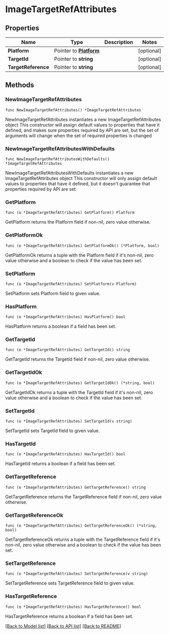 # ImageTargetRefAttributes

## Properties

Name | Type | Description | Notes
------------ | ------------- | ------------- | -------------
**Platform** | Pointer to [**Platform**](Platform.md) |  | [optional] 
**TargetId** | Pointer to **string** |  | [optional] 
**TargetReference** | Pointer to **string** |  | [optional] 

## Methods

### NewImageTargetRefAttributes

`func NewImageTargetRefAttributes() *ImageTargetRefAttributes`

NewImageTargetRefAttributes instantiates a new ImageTargetRefAttributes object
This constructor will assign default values to properties that have it defined,
and makes sure properties required by API are set, but the set of arguments
will change when the set of required properties is changed

### NewImageTargetRefAttributesWithDefaults

`func NewImageTargetRefAttributesWithDefaults() *ImageTargetRefAttributes`

NewImageTargetRefAttributesWithDefaults instantiates a new ImageTargetRefAttributes object
This constructor will only assign default values to properties that have it defined,
but it doesn't guarantee that properties required by API are set

### GetPlatform

`func (o *ImageTargetRefAttributes) GetPlatform() Platform`

GetPlatform returns the Platform field if non-nil, zero value otherwise.

### GetPlatformOk

`func (o *ImageTargetRefAttributes) GetPlatformOk() (*Platform, bool)`

GetPlatformOk returns a tuple with the Platform field if it's non-nil, zero value otherwise
and a boolean to check if the value has been set.

### SetPlatform

`func (o *ImageTargetRefAttributes) SetPlatform(v Platform)`

SetPlatform sets Platform field to given value.

### HasPlatform

`func (o *ImageTargetRefAttributes) HasPlatform() bool`

HasPlatform returns a boolean if a field has been set.

### GetTargetId

`func (o *ImageTargetRefAttributes) GetTargetId() string`

GetTargetId returns the TargetId field if non-nil, zero value otherwise.

### GetTargetIdOk

`func (o *ImageTargetRefAttributes) GetTargetIdOk() (*string, bool)`

GetTargetIdOk returns a tuple with the TargetId field if it's non-nil, zero value otherwise
and a boolean to check if the value has been set.

### SetTargetId

`func (o *ImageTargetRefAttributes) SetTargetId(v string)`

SetTargetId sets TargetId field to given value.

### HasTargetId

`func (o *ImageTargetRefAttributes) HasTargetId() bool`

HasTargetId returns a boolean if a field has been set.

### GetTargetReference

`func (o *ImageTargetRefAttributes) GetTargetReference() string`

GetTargetReference returns the TargetReference field if non-nil, zero value otherwise.

### GetTargetReferenceOk

`func (o *ImageTargetRefAttributes) GetTargetReferenceOk() (*string, bool)`

GetTargetReferenceOk returns a tuple with the TargetReference field if it's non-nil, zero value otherwise
and a boolean to check if the value has been set.

### SetTargetReference

`func (o *ImageTargetRefAttributes) SetTargetReference(v string)`

SetTargetReference sets TargetReference field to given value.

### HasTargetReference

`func (o *ImageTargetRefAttributes) HasTargetReference() bool`

HasTargetReference returns a boolean if a field has been set.


[[Back to Model list]](../README.md#documentation-for-models) [[Back to API list]](../README.md#documentation-for-api-endpoints) [[Back to README]](../README.md)


